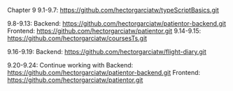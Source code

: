 Chapter 9
9.1-9.7: https://github.com/hectorgarciatw/typeScriptBasics.git

9.8-9.13:
Backend: https://github.com/hectorgarciatw/patientor-backend.git
Frontend: https://github.com/hectorgarciatw/patientor.git
9.14-9.15: https://github.com/hectorgarciatw/coursesTs.git

9.16-9.19:
Backend: https://github.com/hectorgarciatw/flight-diary.git

9.20-9.24: Continue working with
Backend: https://github.com/hectorgarciatw/patientor-backend.git
Frontend: https://github.com/hectorgarciatw/patientor.git
